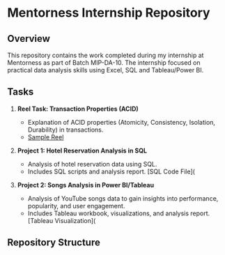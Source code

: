 # Mentorness Internship Repository

## Overview
This repository contains the work completed during my internship at Mentorness as part of Batch MIP-DA-10. The internship focused on practical data analysis skills using 
Excel, SQL and Tableau/Power BI.

## Tasks
1. **Reel Task: Transaction Properties (ACID)**
   - Explanation of ACID properties (Atomicity, Consistency, Isolation, Durability) in transactions.
   - [Sample Reel](https://github.com/Codewithimisi/Mentorness/blob/main/ACID%20PROPERTIES%20IN%20SQL%20TRANSACTIONS.mp4)
     
2. **Project 1: Hotel Reservation Analysis in SQL**
   - Analysis of hotel reservation data using SQL.
   - Includes SQL scripts and analysis report.
     [SQL Code File](

3. **Project 2: Songs Analysis in Power BI/Tableau**
   - Analysis of YouTube songs data to gain insights into performance, popularity, and user engagement.
   - Includes Tableau workbook, visualizations, and analysis report.
     [Tableau Visualization](

## Repository Structure
